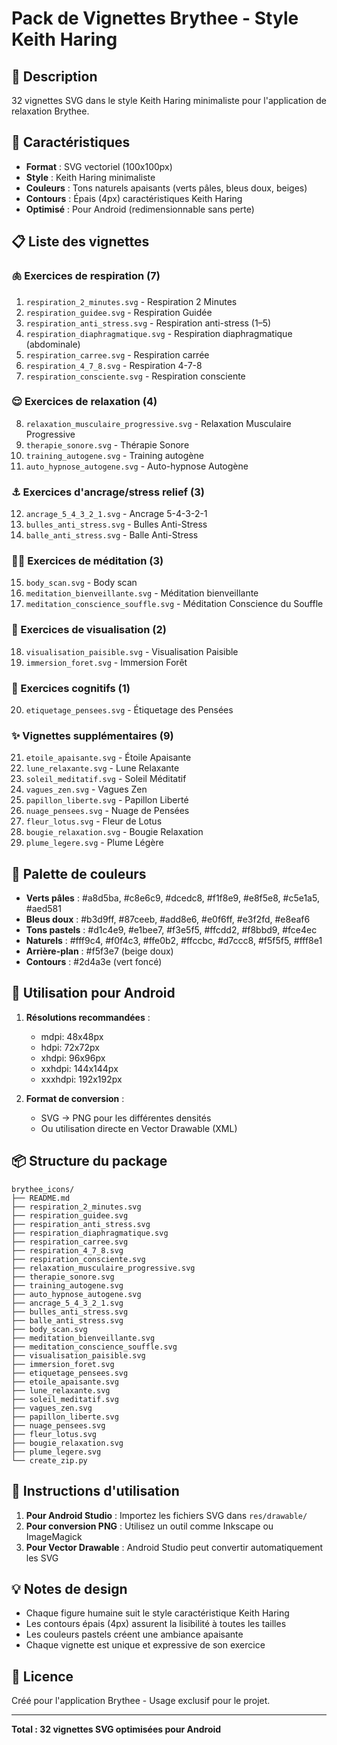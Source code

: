 # Pack de Vignettes Brythee - Style Keith Haring

## 🎨 Description
32 vignettes SVG dans le style Keith Haring minimaliste pour l'application de relaxation Brythee.

## 📱 Caractéristiques
- **Format** : SVG vectoriel (100x100px)
- **Style** : Keith Haring minimaliste
- **Couleurs** : Tons naturels apaisants (verts pâles, bleus doux, beiges)
- **Contours** : Épais (4px) caractéristiques Keith Haring
- **Optimisé** : Pour Android (redimensionnable sans perte)

## 📋 Liste des vignettes

### 🫁 Exercices de respiration (7)
1. `respiration_2_minutes.svg` - Respiration 2 Minutes
2. `respiration_guidee.svg` - Respiration Guidée
3. `respiration_anti_stress.svg` - Respiration anti-stress (1–5)
4. `respiration_diaphragmatique.svg` - Respiration diaphragmatique (abdominale)
5. `respiration_carree.svg` - Respiration carrée
6. `respiration_4_7_8.svg` - Respiration 4-7-8
7. `respiration_consciente.svg` - Respiration consciente

### 😌 Exercices de relaxation (4)
8. `relaxation_musculaire_progressive.svg` - Relaxation Musculaire Progressive
9. `therapie_sonore.svg` - Thérapie Sonore
10. `training_autogene.svg` - Training autogène
11. `auto_hypnose_autogene.svg` - Auto-hypnose Autogène

### ⚓ Exercices d'ancrage/stress relief (3)
12. `ancrage_5_4_3_2_1.svg` - Ancrage 5-4-3-2-1
13. `bulles_anti_stress.svg` - Bulles Anti-Stress
14. `balle_anti_stress.svg` - Balle Anti-Stress

### 🧘‍♀️ Exercices de méditation (3)
15. `body_scan.svg` - Body scan
16. `meditation_bienveillante.svg` - Méditation bienveillante
17. `meditation_conscience_souffle.svg` - Méditation Conscience du Souffle

### 🌈 Exercices de visualisation (2)
18. `visualisation_paisible.svg` - Visualisation Paisible
19. `immersion_foret.svg` - Immersion Forêt

### 🧠 Exercices cognitifs (1)
20. `etiquetage_pensees.svg` - Étiquetage des Pensées

### ✨ Vignettes supplémentaires (9)
21. `etoile_apaisante.svg` - Étoile Apaisante
22. `lune_relaxante.svg` - Lune Relaxante
23. `soleil_meditatif.svg` - Soleil Méditatif
24. `vagues_zen.svg` - Vagues Zen
25. `papillon_liberte.svg` - Papillon Liberté
26. `nuage_pensees.svg` - Nuage de Pensées
27. `fleur_lotus.svg` - Fleur de Lotus
28. `bougie_relaxation.svg` - Bougie Relaxation
29. `plume_legere.svg` - Plume Légère

## 🎨 Palette de couleurs
- **Verts pâles** : #a8d5ba, #c8e6c9, #dcedc8, #f1f8e9, #e8f5e8, #c5e1a5, #aed581
- **Bleus doux** : #b3d9ff, #87ceeb, #add8e6, #e0f6ff, #e3f2fd, #e8eaf6
- **Tons pastels** : #d1c4e9, #e1bee7, #f3e5f5, #ffcdd2, #f8bbd9, #fce4ec
- **Naturels** : #fff9c4, #f0f4c3, #ffe0b2, #ffccbc, #d7ccc8, #f5f5f5, #fff8e1
- **Arrière-plan** : #f5f3e7 (beige doux)
- **Contours** : #2d4a3e (vert foncé)

## 🔧 Utilisation pour Android
1. **Résolutions recommandées** :
   - mdpi: 48x48px
   - hdpi: 72x72px
   - xhdpi: 96x96px
   - xxhdpi: 144x144px
   - xxxhdpi: 192x192px

2. **Format de conversion** :
   - SVG → PNG pour les différentes densités
   - Ou utilisation directe en Vector Drawable (XML)

## 📦 Structure du package
```
brythee_icons/
├── README.md
├── respiration_2_minutes.svg
├── respiration_guidee.svg
├── respiration_anti_stress.svg
├── respiration_diaphragmatique.svg
├── respiration_carree.svg
├── respiration_4_7_8.svg
├── respiration_consciente.svg
├── relaxation_musculaire_progressive.svg
├── therapie_sonore.svg
├── training_autogene.svg
├── auto_hypnose_autogene.svg
├── ancrage_5_4_3_2_1.svg
├── bulles_anti_stress.svg
├── balle_anti_stress.svg
├── body_scan.svg
├── meditation_bienveillante.svg
├── meditation_conscience_souffle.svg
├── visualisation_paisible.svg
├── immersion_foret.svg
├── etiquetage_pensees.svg
├── etoile_apaisante.svg
├── lune_relaxante.svg
├── soleil_meditatif.svg
├── vagues_zen.svg
├── papillon_liberte.svg
├── nuage_pensees.svg
├── fleur_lotus.svg
├── bougie_relaxation.svg
├── plume_legere.svg
└── create_zip.py
```

## 🚀 Instructions d'utilisation
1. **Pour Android Studio** : Importez les fichiers SVG dans `res/drawable/`
2. **Pour conversion PNG** : Utilisez un outil comme Inkscape ou ImageMagick
3. **Pour Vector Drawable** : Android Studio peut convertir automatiquement les SVG

## 💡 Notes de design
- Chaque figure humaine suit le style caractéristique Keith Haring
- Les contours épais (4px) assurent la lisibilité à toutes les tailles
- Les couleurs pastels créent une ambiance apaisante
- Chaque vignette est unique et expressive de son exercice

## 📄 Licence
Créé pour l'application Brythee - Usage exclusif pour le projet.

---
**Total : 32 vignettes SVG optimisées pour Android**
